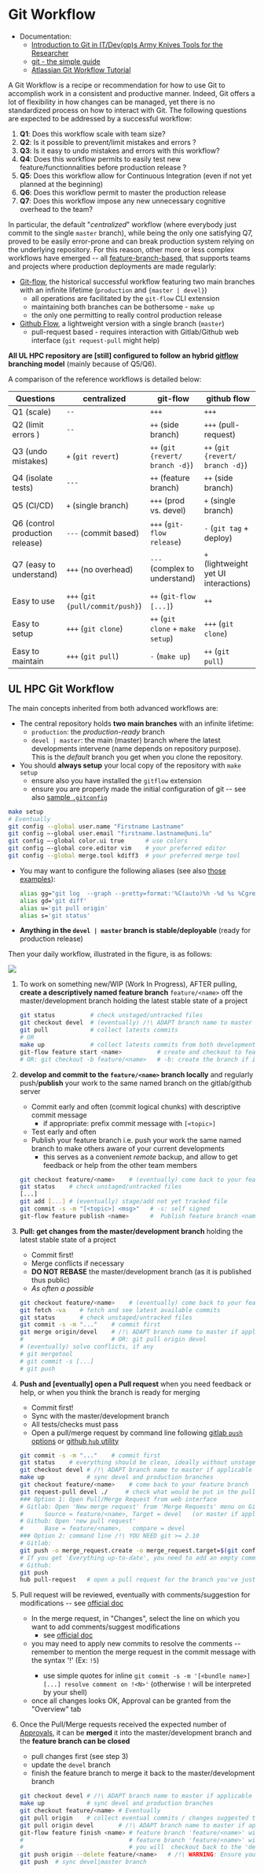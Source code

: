 # Git Workflow

* Documentation:
   - [Introduction to Git in IT/Dev(op)s Army Knives Tools for the Researcher](https://varrette.gforge.uni.lu/download/slides/2016-07-07-ITDevOps_Tools.pdf)
   - [git - the simple guide](https://rogerdudler.github.io/git-guide/index.html)
   - [Atlassian Git Workflow Tutorial](https://www.atlassian.com/git/tutorials/comparing-workflows)

A Git Workflow is a recipe or recommendation for how to use Git to accomplish work in a consistent and productive manner. Indeed, Git offers a lot of flexibility in how changes can be managed, yet there is no standardized process on how to interact with Git. The following questions are expected to be addressed by a successful workflow:

1. __Q1__: Does this workflow scale with team size?
2. __Q2__: Is it possible to prevent/limit mistakes and errors ?
3. __Q3__: Is it easy to undo mistakes and errors with this workflow?
4. __Q4__: Does this workflow permits to easily test new feature/functionnalities before production release ?
5. __Q5__: Does this workflow allow for Continuous Integration (even if not yet planned at the beginning)
6. __Q6__: Does this workflow permit to master the production release
7. __Q7__: Does this workflow impose any new unnecessary cognitive overhead to the team?

In particular, the default "_centralized_" workflow (where everybody just commit to the single `master` branch), while being the only one satisfying Q7, proved to be easily error-prone and can break production system relying on the underlying repository. For this reason, other more or less complex workflows have emerged -- all [feature-branch-based](https://www.atlassian.com/git/tutorials/comparing-workflows/feature-branch-workflow), that supports teams and projects where production deployments are made regularly:

* [Git-flow](http://nvie.com/posts/a-successful-git-branching-model/), the historical successful workflow featuring two main branches with an infinite lifetime (`production` and `{master | devel}`)
    - all operations are facilitated by the `git-flow` CLI extension
    - maintaining both branches can be bothersome - `make up`
    - the only one permitting to really control production release
* [Github Flow](https://guides.github.com/introduction/flow/), a lightweight version with a single branch (`master`)
    - pull-request based - requires interaction with Gitlab/Github web interface (`git request-pull` might help)

**All UL HPC repository are [still] configured to follow an hybrid [gitflow](http://nvie.com/posts/a-successful-git-branching-model/) branching model** (mainly because of Q5/Q6).

A comparison of the reference workflows is detailed below:

| Questions                       | centralized                      | git-flow                          | github flow                           |
|---------------------------------|----------------------------------|-----------------------------------|---------------------------------------|
| Q1 (scale)                      | `--`                             | `+++`                             | `+++`                                 |
| Q2 (limit errors )              | `--`                             | `++` (side branch)                | `+++` (pull-request)                  |
| Q3 (undo mistakes)              | `+` (`git revert`)               | `++`  (`git {revert/ branch -d}`) | `++`  (`git {revert/ branch -d}`)     |
| Q4 (isolate tests)              | `---`                            | `++` (feature branch)             | `++` (side branch)                    |
| Q5 (CI/CD)                      | `+`  (single branch)             | `+++` (prod vs. devel)            | `+` (single branch)                   |
| Q6 (control production release) | `---` (commit based)             | `+++` (`git-flow release`)        | `-` (`git tag` + deploy)              |
| Q7 (easy to understand)         | `+++` (no overhead)              | `---` (complex to understand)     | `+` (lightweight yet UI interactions) |
| Easy to use                     | `+++` (`git {pull/commit/push}`) | `++` (`git-flow [...]`)           | `++`                                  |
| Easy to setup                   | `+++` (`git clone`)              | `++` (`git clone` + `make setup`) | `+++` (`git clone`)                   |
| Easy to maintain                | `+++`  (`git pull`)              | `-` (`make up`)                   | `++`  (`git pull`)                    |


## UL HPC Git Workflow

The main concepts inherited from both advanced workflows are:

* The central repository holds **two main branches** with an infinite lifetime:
    - `production`: the *production-ready* branch
    - `devel | master`: the main (master) branch where the latest developments intervene (name depends on repository purpose). This is the *default* branch you get when you clone the repository.
* You should **always setup** your local copy of the repository with `make setup`
    - ensure also you have installed the `gitflow` extension
    - ensure you are properly made the initial configuration of git -- see also [sample `.gitconfig`](https://github.com/Falkor/dotfiles/blob/master/git/.gitconfig)

```bash
make setup
# Eventually
git config --global user.name "Firstname Lastname"
git config –-global user.email "firstname.lastname@uni.lu"
git config –-global color.ui true      # use colors
git config –-global core.editor vim    # your preferred editor
git config --global merge.tool kdiff3  # your preferred merge tool
```
* You may want to configure the following aliases (see also [those examples](https://github.com/Falkor/dotfiles/blob/master/oh-my-zsh/custom/plugins/falkor/falkor.plugin.zsh#L144)):
   ```bash
   alias gg="git log  --graph --pretty=format:'%C(auto)%h -%d %s %Cgreen(%cr)%Creset %C(bold blue)<%an>%Creset' --abbrev-commit --max-count=20"
   alias gd='git diff'
   alias u='git pull origin'
   alias s='git status'
   ```

* **Anything in the `devel | master` branch is stable/deployable** (ready for production release)

Then your daily workflow, illustrated in the figure, is as follows:

![](ULHPC-git-workflow.png)

1. To work on something new/WIP (Work In Progress), AFTER pulling, __create a descriptively named feature branch__ `feature/<name>` off the master/development branch holding the latest stable state of a project
   ```bash
   git status          # check unstaged/untracked files
   git checkout devel  # (eventually) /!\ ADAPT branch name to master if applicable
   git pull            # collect latests commits
   # OR
   make up             # collect latests commits from both development and production branches
   git-flow feature start <name>          # create and checkout to feature/<name>
   # OR: git checkout -b feature/<name>   # -b: create the branch if it doesn’t already exist.
   ```
2. __develop and commit to the `feature/<name>` branch locally__ and regularly push/__publish__ your work to the same named branch on the gitlab/github server
   - Commit early and often (commit logical chunks) with descriptive commit message
       * if appropriate: prefix commit message with `[<topic>]`
   - Test early and often
   - Publish your feature branch i.e. push your work the same named branch to make others aware of your current developments
       * this serves as a convenient _remote_ backup, and allow to get feedback or help from the other team members
   ```bash
   git checkout feature/<name>    # (eventually) come back to your feature branch
   git status    # check unstaged/untracked files
   [...]
   git add [...] # (eventually) stage/add not yet tracked file
   git commit -s -m "[<topic>] <msg>"   # -s: self signed
   git-flow feature publish <name>      #  Publish feature branch <name> on origin.
   ```
3. __Pull: get changes from the master/development branch__ holding the latest stable state of a project
   - Commit first!
   - Merge conflicts if necessary
   - **DO NOT REBASE** the master/development branch (as it is published thus public)
   - _As often a possible_
   ```bash
   git checkout feature/<name>    # (eventually) come back to your feature branch
   git fetch -va    # fetch and see latest available commits
   git status       # check unstaged/untracked files
   git commit -s -m "..."    # commit first
   git merge origin/devel    # /!\ ADAPT branch name to master if applicable
   #                         # OR: git pull origin devel
   # (eventually) solve conflicts, if any
   # git mergetool
   # git commit -s [...]
   # git push
   ```
4. __Push and [eventually] open a Pull request__ when you need feedback or help, or when you think the branch is ready for merging
   - Commit first!
   - Sync with the master/development branch
   - All tests/checks must pass
   - Open a pull/merge request by command line following [gitlab `push` options](https://docs.gitlab.com/ce/user/project/push_options.html#push-options-for-merge-requests) or [github `hub` utility](https://hub.github.com/)
   ```bash
   git commit -s -m "..."    # commit first
   git status    # everything should be clean, ideally without unstaged changes/untracked files
   git checkout devel # /!\ ADAPT branch name to master if applicable
   make up            # sync devel and production branches
   git checkout feature/<name>    # come back to your feature branch
   git request-pull devel ./     # check what would be put in the pull request
   ### Option 1: Open Pull/Merge Request from web interface
   # Gitlab: Open 'New merge request' from 'Merge Requests' menu on Gitlab/Github
   #      Source = feature/<name>, Target = devel   (or master if applicable)
   # Github: Open 'new pull request'
   #      Base = feature/<name>,   compare = devel
   ### Option 2: command line /!\ YOU NEED git >= 2.10
   # Gitlab:
   git push -o merge_request.create -o merge_request.target=$(git config --get gitflow.branch.develop)
   # If you get 'Everything up-to-date', you need to add an empty commit locally
   # Github:
   git push
   hub pull-request   # open a pull request for the branch you've just pushed
   ```
5. Pull request will be reviewed, eventually with comments/suggestion for modifications -- see [official doc](https://docs.gitlab.com/ee/user/project/merge_requests/)
   - In the merge request, in "Changes", select the line on which you want to add comments/suggest modifications
      * see [official doc](https://docs.gitlab.com/ee/user/project/merge_requests/reviewing_and_managing_merge_requests.html)
   - you may need to apply new commits to resolve the comments -- remember to mention the merge request in the commit message with the syntax '!<MRID>' (Ex: `!5`)
       * use simple quotes for inline `git commit -s -m '[<bundle name>] [...] resolve comment on !<N>'` (otherwise `!` will be interpreted by your shell)
   - once all changes looks OK, Approval can be granted from the "Overview" tab

6. Once the Pull/Merge requests received the expected number of [Approvals](https://docs.gitlab.com/ee/user/project/merge_requests/merge_request_approvals.html), it can be __merged__ it into the master/development branch and the __feature branch can be closed__
   - pull changes first (see step 3)
   - update the `devel` branch
   - finish the feature branch to merge it back to the master/development branch
   ```bash
   git checkout devel # /!\ ADAPT branch name to master if applicable
   make up            # sync devel and production branches
   git checkout feature/<name> # Eventually
   git pull origin    # collect eventual commits / changes suggested to the PR
   git pull origin devel       # /!\ ADAPT branch name to master if applicable
   git-flow feature finish <name> # feature branch 'feature/<name>' will be merged into 'devel'
   #                              # feature branch 'feature/<name>' will be locally deleted
   #                              # you will  checkout back to the 'devel' branch
   git push origin --delete feature/<name>   # /!\ WARNING: Ensure you delete the CORRECT remote branch
   git push  # sync devel|master branch
   ```
